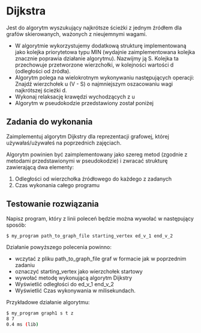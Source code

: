 # Dijkstra

Jest do algorytm wyszukujący najkrótsze ścieżki z jednym źródłem dla grafów skierowanych, ważonych z nieujemnymi wagami.
+ W algorytmie wykorzystujemy dodatkową strukturę implementowaną jako kolejka priorytetowa typu MIN (wydajnie zaimplementowana kolejka znacznie poprawia działanie algorytmu). Nazwijmy ją  S. Kolejka ta przechowuje przetworzone wierzchołki, w kolejności wartości  d (odległości od źródła).
+ Algorytm polega na wielokrotnym wykonywaniu następujących operacji:
 Znajdź wierzchołek u  (V - S) o najmniejszym oszacowaniu wagi najkrótszej ścieżki d.
+ Wykonaj relaksację krawędzi wychodzących z u
+ Algorytm w pseudokodzie przedstawiony został poniżej


## Zadania do wykonania
Zaimplementuj algorytm Dijkstry dla reprezentacji grafowej, której używałaś/używałeś na poprzednich zajęciach.

Algorytm powinien być zaimplementowany jako szereg metod (zgodnie z metodami przedstawionymi w pseudokodzie) i zwracać strukturę zawierającą dwa elementy:

1. Odległości od wierzchołka źródłowego do każdego z zadanych
2. Czas wykonania całego programu


## Testowanie rozwiązania
Napisz program, który z linii poleceń będzie można wywołać w następujący sposób:
```bash
$ my_program path_to_graph_file starting_vertex ed_v_1 end_v_2
```
Działanie powyższego polecenia powinno:
+ wczytać z pliku path_to_graph_file graf w formacie jak w poprzednim zadaniu
+ oznaczyć starting_vertex jako wierzchołek startowy
+ wywołać metodę wykonującą algorytm Dijkstry
+ Wyświetlić odległości do ed_v_1 end_v_2
+ Wyświetlić Czas wykonywania w milisekundach.

Przykładowe działanie algorytmu:
```bash
$ my_program graph1 s t z
8 7
0.4 ms (lib)
```
